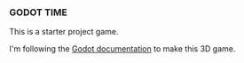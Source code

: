### GODOT TIME
This is a starter project game.

I'm following the [Godot documentation](https://docs.godotengine.org/en/stable/getting_started/first_3d_game/index.html) to make this 3D game.


